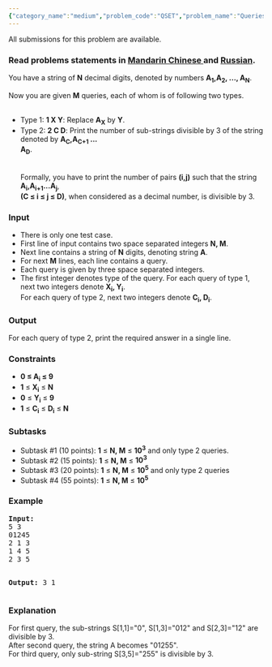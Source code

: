 ```yaml
---
{"category_name":"medium","problem_code":"QSET","problem_name":"Queries on the String","languages_supported":{"0":"ADA","1":"ASM","2":"BASH","3":"BF","4":"C","5":"C99 strict","6":"CAML","7":"CLOJ","8":"CLPS","9":"CPP 4.3.2","10":"CPP 4.9.2","11":"CPP14","12":"CS2","13":"D","14":"ERL","15":"FORT","16":"FS","17":"GO","18":"HASK","19":"ICK","20":"ICON","21":"JAVA","22":"JS","23":"LISP clisp","24":"LISP sbcl","25":"LUA","26":"NEM","27":"NICE","28":"NODEJS","29":"PAS fpc","30":"PAS gpc","31":"PERL","32":"PERL6","33":"PHP","34":"PIKE","35":"PRLG","36":"PYPY","37":"PYTH","38":"PYTH 3.4","39":"RUBY","40":"SCALA","41":"SCM chicken","42":"SCM guile","43":"SCM qobi","44":"ST","45":"TCL","46":"TEXT","47":"WSPC"},"max_timelimit":1,"source_sizelimit":50000,"problem_author":"darkshadows","problem_tester":"shiplu","date_added":"28-05-2014","tags":{"0":"darkshadows","1":"jan15","2":"medium","3":"number","4":"segment"},"editorial_url":"http://discuss.codechef.com/problems/QSET","time":{"view_start_date":1421055000,"submit_start_date":1421055000,"visible_start_date":1421055000,"end_date":1735669800},"layout":"problem"}
---
```

<span class="solution-visible-txt">All submissions for this problem are available.</span><h3> Read problems statements in <a target="_blank" href="http://www.codechef.com/download/translated/JAN15/mandarin/QSET.pdf">Mandarin Chinese </a> and <a target="_blank" href="http://www.codechef.com/download/translated/JAN15/russian/QSET.pdf">Russian</a>.</h3>
<p>You have a string of <b>N</b> decimal digits, denoted by numbers <b>A<sub>1</sub>,A<sub>2</sub>, ..., A<sub>N</sub></b>.
</p>
<p>Now you are given <b>M</b> queries, each of whom is of following two types.<br/></br/></p>
<ul>
<li>Type 1: <b>1 X Y</b>: Replace <b>A<sub>X</sub></b> by <b>Y</b>.</li>
<li>Type 2: <b>2 C D</b>: Print the number of sub-strings divisible by 3 of the string denoted by <b>A<sub>C</sub>,A<sub>C+1</sub> ...<br />
A<sub>D</sub></b>.<br />
<br/><br />
Formally, you have to print the number of pairs <b>(i,j)</b> such that the string <b>A<sub>i</sub>,A<sub>i+1</sub>...A<sub>j</sub></b>,<br />
<b>(C ≤ i ≤ j ≤ D)</b>, when considered as a decimal number, is divisible by 3.
</br/></li>
</ul>

<h3>Input</h3>
<ul>
<li>There is only one test case.</li>
<li>First line of input contains two space separated integers <b>N, M</b>.</li>
<li>Next line contains a string of <b>N</b> digits, denoting string <b>A</b>.</li>
<li>For next <b>M</b> lines, each line contains a query.</li>
<li>Each query is given by three space separated integers.</li>
<li>The first integer denotes type of the query. For each query of type 1, next two integers denote <b>X<sub>i</sub>, Y<sub>i</sub></b>.<br />
For each query of type 2, next two integers denote <b>C<sub>i</sub>, D<sub>i</sub></b>.
</li>
</ul>
<h3>Output</h3>
<p>For each query of type 2, print the required answer in a single line.</p>
<h3>Constraints</h3>
<ul>
<li><b>0 ≤ A<sub>i</sub> ≤ 9</b></li>
<li><b>1</b> ≤ <b>X<sub>i</sub></b> ≤ <b>N</b></li>
<li><b>0</b> ≤ <b>Y<sub>i</sub></b> ≤ <b>9</b></li>
<li><b>1</b> ≤ <b>C<sub>i</sub></b> ≤ <b>D<sub>i</sub></b> ≤ <b>N</b></li>
</ul>
<h3>Subtasks</h3>
<ul>
<li>Subtask #1 (10 points): <b>1</b> ≤ <b>N, M</b> ≤ <b>10<sup>3</sup></b> and only type 2 queries.</li>
<li>Subtask #2 (15 points): <b>1</b> ≤ <b>N, M</b> ≤ <b>10<sup>3</sup></b></li>
<li>Subtask #3 (20 points): <b>1</b> ≤ <b>N, M</b> ≤ <b>10<sup>5</sup></b> and only type 2 queries</li>
<li>Subtask #4 (55 points): <b>1</b> ≤ <b>N, M</b> ≤ <b>10<sup>5</sup></b></li>
</ul>
<h3>Example</h3>
<pre><b>Input:</b>
5 3
01245
2 1 3
1 4 5
2 3 5

<b>Output:</b>
3
1
</pre><h3>Explanation</h3>
<p>
For first query, the sub-strings S[1,1]="0", S[1,3]="012" and S[2,3]="12" are divisible by 3.<br />
After second query, the string A becomes "01255".<br />
For third query, only sub-string S[3,5]="255" is divisible by 3.
</p>
